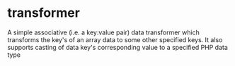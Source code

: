 # transformer
A simple associative (i.e. a key:value pair) data transformer which transforms the key's of an array data to some  other specified keys. It also supports casting of data key's corresponding value to a specified PHP data type

